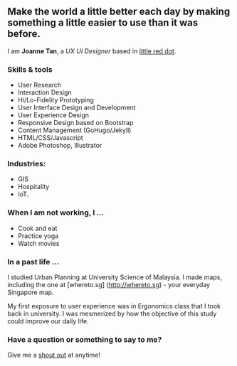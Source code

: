 ##  Make the world a little better each day by making something a little easier to use than it was before.

I am **Joanne Tan**, a _UX UI Designer_ based in [little red dot](https://en.wikipedia.org/wiki/Little_red_dot).


### Skills & tools

- User Research
- Interaction Design
- Hi/Lo-Fidelity Prototyping
- User Interface Design and Development
- User Experience Design
- Responsive Design based on Bootstrap
- Content Management (GoHugo/Jekyll)
- HTML/CSS/Javascript
- Adobe Photoshop, Illustrator


### Industries: 
- GIS 
- Hospitality 
- IoT.

### When I am not working, I ...

- Cook and eat
- Practice yoga
- Watch movies

### In a past life ...

I studied Urban Planning at University Science of Malaysia. I made maps, including the one at [whereto.sg] (http://whereto.sg) - your everyday Singapore map.

My first exposure to user experience was in Ergonomics class that I took back in university. I was mesmerized by how the objective of this study could improve our daily life. 

### Have a question or something to say to me?

Give me a [shout out](mailto:junesee@gmail.com) at anytime!
